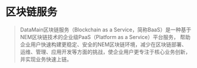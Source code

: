 <h1>区块链服务</h1>

> DataMain区块链服务（Blockchain as a Service，简称BaaS）是一种基于NEM区块链技术的企业级PaaS（Platform as a Service）平台服务，
帮助企业用户快速构建更稳定、安全的NEM区块链环境，减少在区块链部署、运维、管理、应用开发等方面的挑战，使企业用户更专注于核心业务创新，并实现业务快速上链。


